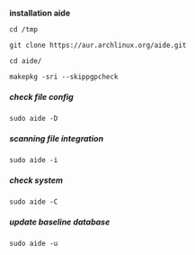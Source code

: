 **installation aide**

```
cd /tmp
```

```
git clone https://aur.archlinux.org/aide.git
```

```
cd aide/
```

```
makepkg -sri --skippgpcheck
```
##### check file config

```
sudo aide -D
```
##### scanning file integration

```
sudo aide -i
```

##### check system

```
sudo aide -C
```

##### update baseline database

```
sudo aide -u
```
